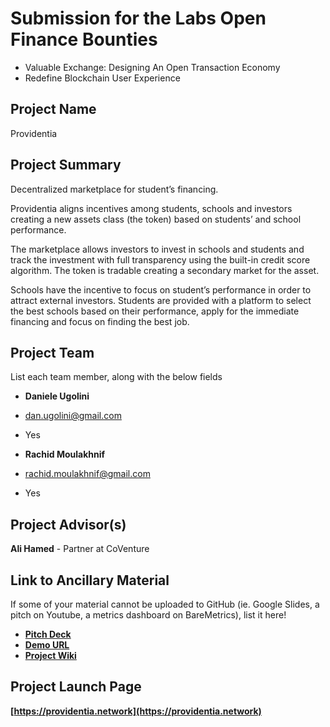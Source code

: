 # Submission for the Labs Open Finance Bounties
* Valuable Exchange: Designing An Open Transaction Economy
* Redefine Blockchain User Experience

## Project Name
Providentia

## Project Summary
Decentralized marketplace for student’s financing. 

Providentia aligns incentives among students, schools and investors creating a new assets class (the token) based on students’ and school performance.

The marketplace allows investors to invest in schools and students and track the investment with full transparency using the built-in credit score algorithm. The token is tradable creating a secondary market for the asset.

Schools have the incentive to focus on student’s performance in order to attract external investors.
Students are provided with a platform to select the best schools based on their performance, apply for the immediate financing and focus on finding the best job.


## Project Team
List each team member, along with the below fields

* **Daniele Ugolini**
* dan.ugolini@gmail.com
* Yes



* **Rachid Moulakhnif**
* rachid.moulakhnif@gmail.com
* Yes

## Project Advisor(s)
**Ali Hamed** - Partner at CoVenture

## Link to Ancillary Material
If some of your material cannot be uploaded to GitHub (ie. Google Slides, a pitch on Youtube, a metrics dashboard on BareMetrics), list it here!

- [**Pitch Deck**](https://docs.google.com/presentation/d/1fpNgI7xpRjkgp3_P1mCDgFF6ZIZ72lnBsix1NoXmHXY/edit?usp=sharing)
- [**Demo URL**](https://providentia.network)
- [**Project Wiki**](https://github.com/ugolino/providentia/wiki)

## Project Launch Page
**[https://providentia.network](https://providentia.network)**
